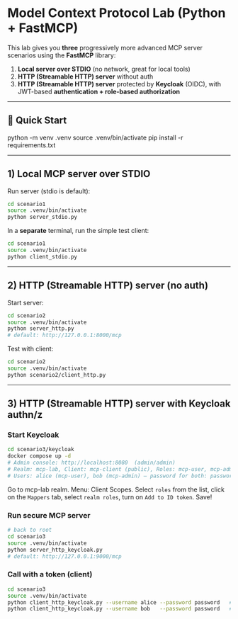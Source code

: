 # Model Context Protocol Lab (Python + FastMCP)

This lab gives you **three** progressively more advanced MCP server scenarios using the **FastMCP** library:

1) **Local server over STDIO** (no network, great for local tools)
2) **HTTP (Streamable HTTP) server** without auth
3) **HTTP (Streamable HTTP) server** protected by **Keycloak** (OIDC), with JWT-based **authentication + role-based authorization**

---

## 🚀 Quick Start

python -m venv .venv
source .venv/bin/activate
pip install -r requirements.txt

---

## 1) Local MCP server over **STDIO**

Run server (stdio is default):
```bash
cd scenario1
source .venv/bin/activate
python server_stdio.py
```

In a **separate** terminal, run the simple test client:
```bash
cd scenario1
source .venv/bin/activate
python client_stdio.py
```

---

## 2) HTTP (Streamable HTTP) server (no auth)

Start server:
```bash
cd scenario2
source .venv/bin/activate
python server_http.py
# default: http://127.0.0.1:8000/mcp
```

Test with client:
```bash
cd scenario2
source .venv/bin/activate
python scenario2/client_http.py
```

---

## 3) HTTP (Streamable HTTP) server **with Keycloak authn/z**

### Start Keycloak
```bash
cd scenario3/keycloak
docker compose up -d
# Admin console: http://localhost:8080  (admin/admin)
# Realm: mcp-lab, Client: mcp-client (public), Roles: mcp-user, mcp-admin
# Users: alice (mcp-user), bob (mcp-admin) – password for both: password
```

Go to mcp-lab realm. Menu: Client Scopes. Select `roles` from the list, click on the `Mappers` tab, select `realm roles`, turn on `Add to ID token`. Save!

### Run secure MCP server
```bash
# back to root
cd scenario3
source .venv/bin/activate
python server_http_keycloak.py
# default: http://127.0.0.1:9000/mcp
```

### Call with a token (client)
```bash
cd scenario3
source .venv/bin/activate
python client_http_keycloak.py --username alice --password password   # has role mcp-user
python client_http_keycloak.py --username bob   --password password   # has role mcp-admin
```

